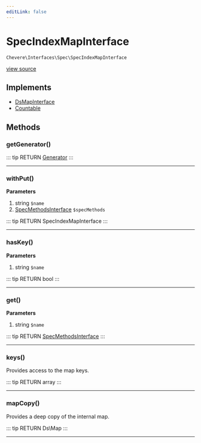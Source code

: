 ```yaml
---
editLink: false
---
```


# SpecIndexMapInterface

`Chevere\Interfaces\Spec\SpecIndexMapInterface`

[view source](https://github.com/chevere/chevere/blob/master/interfaces/Spec/SpecIndexMapInterface.php)

## Implements

- [DsMapInterface](../DataStructures/DsMapInterface.md)
- [Countable](https://www.php.net/manual/class.countable)

## Methods

### getGenerator()

::: tip RETURN
[Generator](https://www.php.net/manual/class.generator)
:::

---

### withPut()

**Parameters**

1. string `$name`
2. [SpecMethodsInterface](./SpecMethodsInterface.md) `$specMethods`

::: tip RETURN
SpecIndexMapInterface
:::

---

### hasKey()

**Parameters**

1. string `$name`

::: tip RETURN
bool
:::

---

### get()

**Parameters**

1. string `$name`

::: tip RETURN
[SpecMethodsInterface](./SpecMethodsInterface.md)
:::

---

### keys()

Provides access to the map keys.

::: tip RETURN
array
:::

---

### mapCopy()

Provides a deep copy of the internal map.

::: tip RETURN
Ds\Map
:::

---
